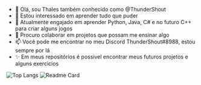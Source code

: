 - 👋 Olá, sou Thales também conhecido como @ThunderShout
- 👀 Estou interessado em aprender tudo que puder
- 🌱 Atualmente engajado em aprender Python, Java, C# e no futuro C++ para criar alguns jogos
- 💞️ Procuro colaborar em projetos que possam me ensinar algo
- 📫 Você pode me encontrar no meu Discord ThunderShout#8988, estou sempre por lá
- ✨ Em meus repositórios é possivel encontrar meus futuros projetos e alguns exercicios

![Top Langs](https://github-readme-stats.vercel.app/api/top-langs/?username=thundershout&layout=compact)
![Readme Card](https://github-readme-stats.vercel.app/api/pin/?username=thundershout&repo=PythonExercices)
<!---
ThunderShout/ThunderShout is a ✨ special ✨ repository because its `README.md` (this file) appears on your GitHub profile.
You can click the Preview link to take a look at your changes.
--->
